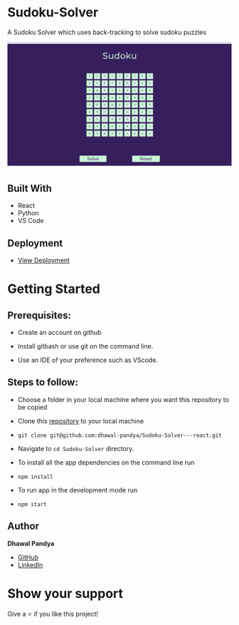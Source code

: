 # Sudoku-Solver
A Sudoku Solver which uses back-tracking to solve sudoku puzzles

![Sudoku-Solver](https://github.com/dhawal-pandya/Sudoku-Solver/blob/gh-pages/Assets/sudoku.png)


## Built With

- React
- Python
- VS Code

## Deployment

- [View Deployment](https://dhawal-pandya.github.io/Sudoku-Solver/)

# Getting Started

## Prerequisites:

- Create an account on github

- Install gitbash or use git on the command line.

- Use an IDE of your preference such as VScode.

## Steps to follow:

- Choose a folder in your local machine where you want this repository to be copied

- Clone this [repository](https://github.com/dhawal-pandya/Sudoku-Solver) to your local machine
- ```
  git clone git@github.com:dhawal-pandya/Sudoku-Solver---react.git
  ```

- Navigate to `cd Sudoku-Solver` directory.

- To install all the app dependencies on the command line run
- ```
  npm install
  ```
- To run app in the development mode run
- ```
  npm start
  ```

## Author

**Dhawal Pandya**

- [GitHub](https://github.com/dhawal-pandya)
- [LinkedIn](https://www.linkedin.com/in/dhawal-pandya/)

# Show your support

Give a ⭐ if you like this project!
